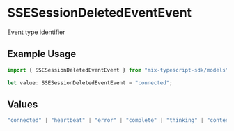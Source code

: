 # SSESessionDeletedEventEvent

Event type identifier

## Example Usage

```typescript
import { SSESessionDeletedEventEvent } from "mix-typescript-sdk/models";

let value: SSESessionDeletedEventEvent = "connected";
```

## Values

```typescript
"connected" | "heartbeat" | "error" | "complete" | "thinking" | "content" | "tool" | "tool_parameter_delta" | "tool_execution_start" | "tool_execution_complete" | "permission" | "summarize" | "subagent_created" | "session_created" | "session_deleted"
```